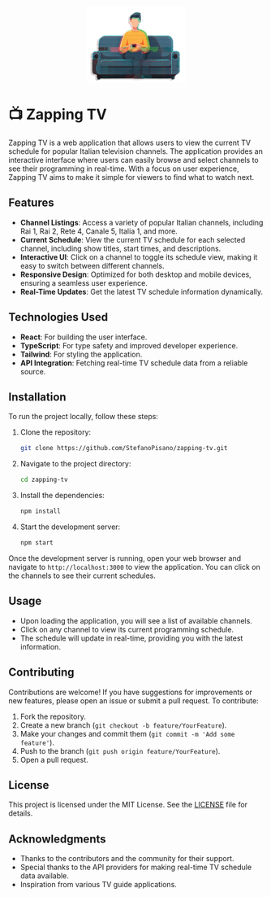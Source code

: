 <p style="text-align:center" align="center"><img height="150" alt="Zapping TV!" src="./src/assets/images/logo.png">
</p>

# :tv: Zapping TV

Zapping TV is a web application that allows users to view the current TV schedule for popular Italian television channels. The application provides an interactive interface where users can easily browse and select channels to see their programming in real-time. With a focus on user experience, Zapping TV aims to make it simple for viewers to find what to watch next.

## Features

- **Channel Listings**: Access a variety of popular Italian channels, including Rai 1, Rai 2, Rete 4, Canale 5, Italia 1, and more.
- **Current Schedule**: View the current TV schedule for each selected channel, including show titles, start times, and descriptions.
- **Interactive UI**: Click on a channel to toggle its schedule view, making it easy to switch between different channels.
- **Responsive Design**: Optimized for both desktop and mobile devices, ensuring a seamless user experience.
- **Real-Time Updates**: Get the latest TV schedule information dynamically.

## Technologies Used

- **React**: For building the user interface.
- **TypeScript**: For type safety and improved developer experience.
- **Tailwind**: For styling the application.
- **API Integration**: Fetching real-time TV schedule data from a reliable source.

## Installation

To run the project locally, follow these steps:

1. Clone the repository:
   ```bash
   git clone https://github.com/StefanoPisano/zapping-tv.git
   ```
2. Navigate to the project directory:
   ```bash
   cd zapping-tv
   ```
3. Install the dependencies:
   ```bash
   npm install
   ```
4. Start the development server:
   ```bash
   npm start
   ```

Once the development server is running, open your web browser and navigate to `http://localhost:3000` to view the application. You can click on the channels to see their current schedules.

## Usage

- Upon loading the application, you will see a list of available channels.
- Click on any channel to view its current programming schedule.
- The schedule will update in real-time, providing you with the latest information.

## Contributing

Contributions are welcome! If you have suggestions for improvements or new features, please open an issue or submit a pull request. To contribute:

1. Fork the repository.
2. Create a new branch (`git checkout -b feature/YourFeature`).
3. Make your changes and commit them (`git commit -m 'Add some feature'`).
4. Push to the branch (`git push origin feature/YourFeature`).
5. Open a pull request.

## License

This project is licensed under the MIT License. See the [LICENSE](LICENSE) file for details.

## Acknowledgments

- Thanks to the contributors and the community for their support.
- Special thanks to the API providers for making real-time TV schedule data available.
- Inspiration from various TV guide applications.
